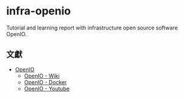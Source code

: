 # infra-openio
Tutorial and learning report with infrastructure open source software OpenIO.

## 文獻

+ [OpenIO](https://docs.openio.io/latest/source/sandbox-guide/quickstart.html)
    - [OpenIO - Wiki](https://en.wikipedia.org/wiki/OpenIO)
    - [OpenIO - Docker](https://hub.docker.com/r/openio/sds/)
    - [OpenIO - Youtube](https://www.youtube.com/c/OpenIO/videos)
